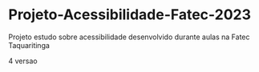 # Projeto-Acessibilidade-Fatec-2023 
Projeto estudo sobre acessibilidade desenvolvido durante aulas na Fatec Taquaritinga

4 versao